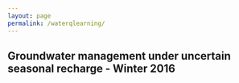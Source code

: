 ```yaml
---
layout: page
permalink: /waterqlearning/
---
```


## Groundwater management under uncertain seasonal recharge - Winter 2016